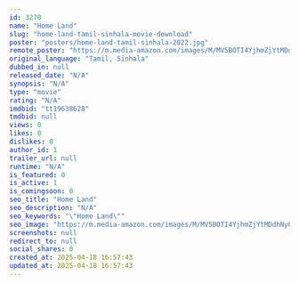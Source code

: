 ```yaml
---
id: 3270
name: "Home Land"
slug: "home-land-tamil-sinhala-movie-download"
poster: "posters/home-land-tamil-sinhala-2022.jpg"
remote_poster: "https://m.media-amazon.com/images/M/MV5BOTI4YjhmZjYtMDdhNy00NmZiLTliYzUtZGE5NDFiMDE2MWQ4XkEyXkFqcGdeQXVyNDQ5NTM1Mjk@._V1_SX300.jpg"
original_language: "Tamil, Sinhala"
dubbed_in: null
released_date: "N/A"
synopsis: "N/A"
type: "movie"
rating: "N/A"
imdbid: "tt19638628"
tmdbid: null
views: 0
likes: 0
dislikes: 0
author_id: 1
trailer_url: null
runtime: "N/A"
is_featured: 0
is_active: 1
is_comingsoon: 0
seo_title: "Home Land"
seo_description: "N/A"
seo_keywords: "\"Home Land\""
seo_image: "https://m.media-amazon.com/images/M/MV5BOTI4YjhmZjYtMDdhNy00NmZiLTliYzUtZGE5NDFiMDE2MWQ4XkEyXkFqcGdeQXVyNDQ5NTM1Mjk@._V1_SX300.jpg"
screenshots: null
redirect_to: null
social_shares: 0
created_at: 2025-04-18 16:57:43
updated_at: 2025-04-18 16:57:43
---
```


